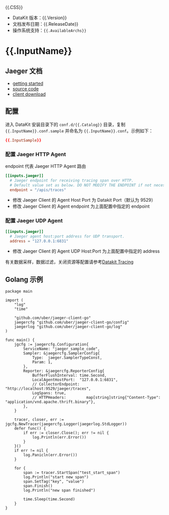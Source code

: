 {{.CSS}}

- DataKit 版本：{{.Version}}
- 文档发布日期：{{.ReleaseDate}}
- 操作系统支持：`{{.AvailableArchs}}`

# {{.InputName}}

## Jaeger 文档

- [getting started](https://www.jaegertracing.io/docs/1.27/getting-started/)
- [source code](https://github.com/jaegertracing/jaeger)
- [client download](https://github.com/jaegertracing/jaeger-client-go/releases)

## 配置

进入 DataKit 安装目录下的 `conf.d/{{.Catalog}}` 目录，复制 `{{.InputName}}.conf.sample` 并命名为 `{{.InputName}}.conf`。示例如下：

```toml
{{.InputSample}}
```

### 配置 Jaeger HTTP Agent

endpoint 代表 Jaeger HTTP Agent 路由

```toml
[[inputs.jaeger]]
  # Jaeger endpoint for receiving tracing span over HTTP.
  # Default value set as below. DO NOT MODIFY THE ENDPOINT if not necessary.
  endpoint = "/apis/traces"
```

- 修改 Jaeger Client 的 Agent Host Port 为 Datakit Port（默认为 9529）
- 修改 Jaeger Client 的 Agent endpoint 为上面配置中指定的 endpoint

### 配置 Jaeger UDP Agent

```toml
[[inputs.jaeger]]
  # Jaeger agent host:port address for UDP transport.
  address = "127.0.0.1:6831"
```

- 修改 Jaeger Client 的 Agent UDP Host:Port 为上面配置中指定的 address

有关数据采样，数据过滤，关闭资源等配置请参考[Datakit Tracing](datakit-tracing)

## Golang 示例

```golang
package main

import (
	"log"
	"time"

	"github.com/uber/jaeger-client-go"
	jaegercfg "github.com/uber/jaeger-client-go/config"
	jaegerlog "github.com/uber/jaeger-client-go/log"
)

func main() {
	jgcfg := jaegercfg.Configuration{
		ServiceName: "jaeger_sample_code",
		Sampler: &jaegercfg.SamplerConfig{
			Type:  jaeger.SamplerTypeConst,
			Param: 1,
		},
		Reporter: &jaegercfg.ReporterConfig{
			BufferFlushInterval: time.Second,
			LocalAgentHostPort:  "127.0.0.1:6831",
			// CollectorEndpoint:   "http://localhost:9529/jaeger/traces",
			LogSpans: true,
			// HTTPHeaders:         map[string]string{"Content-Type": "application/vnd.apache.thrift.binary"},
		},
	}

	tracer, closer, err := jgcfg.NewTracer(jaegercfg.Logger(jaegerlog.StdLogger))
	defer func() {
		if err := closer.Close(); err != nil {
			log.Println(err.Error())
		}
	}()
	if err != nil {
		log.Panicln(err.Error())
	}

	for {
		span := tracer.StartSpan("test_start_span")
		log.Println("start new span")
		span.SetTag("key", "value")
		span.Finish()
		log.Println("new span finished")

		time.Sleep(time.Second)
	}
}

```
